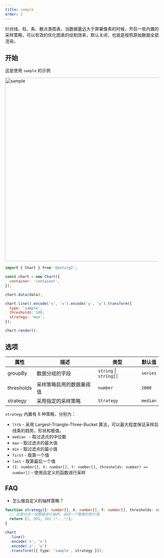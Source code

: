 ```yaml
---
title: sample
order: 2
---
```


针对线、柱、条、散点类图表，当数据量远大于屏幕像素的时候，开启一些内置的采样策略，可以有效的优化图表的绘制效率，默认关闭，也就是按照原始数据全部渲染。

## 开始

这是使用 `sample` 的示例

<img alt="sample" src="https://mdn.alipayobjects.com/huamei_qa8qxu/afts/img/A*Qs_nRauYpbQAAAAAAAAAAAAADmJ7AQ/original" width="600" />

```js
import { Chart } from '@antv/g2';

const chart = new Chart({
  container: 'container',
});

chart.data(data);

chart.line().encode('x', 'x').encode('y', 'y').transform({
  type: 'sample',
  thresholds: 500,
  strategy: 'max',
});

chart.render();
```

## 选项

| 属性       | 描述                     | 类型                   | 默认值   |
| ---------- | ------------------------ | ---------------------- | -------- |
| groupBy    | 数据分组的字段           | `string` \| `string[]` | `series` |
| thresholds | 采样策略启用的数据量阈值 | `number`               | `2000`   |
| strategy   | 采用指定的采样策略       | `Strategy`             | `median` |

`strategy` 内置有 6 种策略，分别为：

- `lttb` - 采用 Largest-Triangle-Three-Bucket 算法，可以最大程度保证采样后线条的趋势，形状和极值。
- `median ` - 取过滤点的中位数
- `max` - 取过滤点的最大值
- `min` - 取过滤点的最小值
- `first` - 取第一个值
- `last` - 取第最后一个值
- `(I: number[], X: number[], Y: number[], thresholds: number) => number[]` - 使用自定义的函数进行采样

## FAQ

- 怎么做自定义的抽样策略？

```ts
function strategy(I: number[], X: number[], Y: number[], thresholds: number) {
  // 这里对这一组数据进行抽样，返回一个数据的索引值
  return [1, 101, 202 /*...*/];
}

chart
  .line()
  .encode('x', 'x')
  .encode('y', 'y')
  .transform([{ type: 'sample', strategy }]);
```

